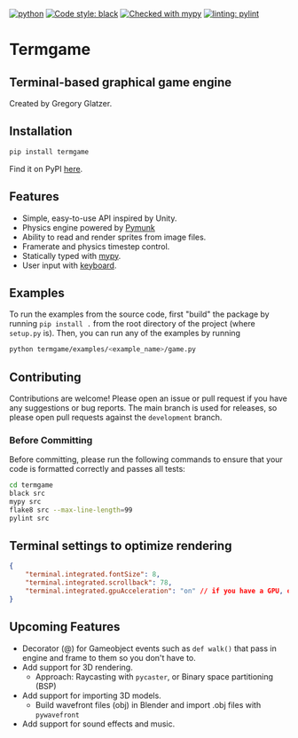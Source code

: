 [![python](https://img.shields.io/badge/Python-3.10-3776AB.svg?style=flat&logo=python&logoColor=white)](https://www.python.org)
[![Code style: black](https://img.shields.io/badge/code%20style-black-000000.svg)](https://github.com/psf/black)
[![Checked with mypy](http://www.mypy-lang.org/static/mypy_badge.svg)](http://mypy-lang.org/)
[![linting: pylint](https://img.shields.io/badge/linting-pylint-yellowgreen)](https://github.com/PyCQA/pylint)

# Termgame

## Terminal-based graphical game engine

Created by Gregory Glatzer.

## Installation

```bash
pip install termgame
```

Find it on PyPI [here](https://pypi.org/project/termgame/).

## Features

-   Simple, easy-to-use API inspired by Unity.
-   Physics engine powered by [Pymunk](https://www.pymunk.org/)
-   Ability to read and render sprites from image files.
-   Framerate and physics timestep control.
-   Statically typed with [mypy](http://mypy-lang.org/).
-   User input with [keyboard](https://github.com/boppreh/keyboard).

## Examples

To run the examples from the source code, first "build" the package by running `pip install .` from the root directory of the project (where `setup.py` is). Then, you can run any of the examples by running

```bash
python termgame/examples/<example_name>/game.py
```

## Contributing

Contributions are welcome! Please open an issue or pull request if you have any suggestions or bug reports. The main branch is used for releases, so please open pull requests against the `development` branch.

### Before Committing

Before committing, please run the following commands to ensure that your code is formatted correctly and passes all tests:

```bash
cd termgame
black src
mypy src
flake8 src --max-line-length=99
pylint src
```

## Terminal settings to optimize rendering

```json
{
    "terminal.integrated.fontSize": 8,
    "terminal.integrated.scrollback": 78,
    "terminal.integrated.gpuAcceleration": "on" // if you have a GPU, otherwise use "auto"
}
```

## Upcoming Features

-   Decorator (@) for Gameobject events such as `def walk()` that pass in engine and frame to them so you don't have to.
-   Add support for 3D rendering.
    -   Approach: Raycasting with `pycaster`, or Binary space partitioning (BSP)
-   Add support for importing 3D models.
    -   Build wavefront files (obj) in Blender and import .obj files with `pywavefront`
-   Add support for sound effects and music.
